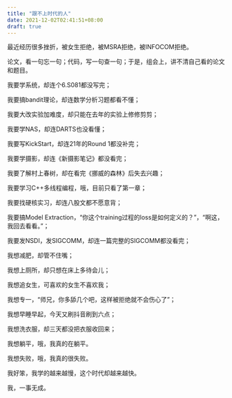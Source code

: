 ```yaml
---
title: "跟不上时代的人"
date: 2021-12-02T02:41:51+08:00
draft: true
---
```


最近经历很多挫折，被女生拒绝，被MSRA拒绝，被INFOCOM拒绝。

论文，看一句忘一句；代码，写一句查一句；于是，组会上，讲不清自己看的论文和题目。

我要学系统，却连个6.S081都没写完；

我要搞bandit理论，却连数学分析习题都看不懂；

我要大改实验加难度，却只能在去年的实验上修修剪剪；

我要学NAS，却连DARTS也没看懂；

我要写KickStart，却连21年的Round 1都没补完；

我要学摄影，却连《新摄影笔记》都没看完；

我要了解村上春树，却在看完《挪威的森林》后失去兴趣；

我要学习C++多线程编程，哦，目前只看了第一章；

我要找硬核实习，却连八股文都不愿意背；

我要搞Model Extraction，“你这个training过程的loss是如何定义的？”，“啊这，我回去看看。”；

我要发NSDI，发SIGCOMM，却连一篇完整的SIGCOMM都没看完；

我想减肥，却管不住嘴；

我想上厕所，却只想在床上多待会儿；

我想追女生，可喜欢的女生不喜欢我；

我想专一，“师兄，你多舔几个吧，这样被拒绝就不会伤心了”；

我想早睡早起，今天又刷抖音刷到六点；

我想洗衣服，却三天都没把衣服收回来；

我想躺平，哦，我真的在躺平。

我想失败，哦，我真的很失败。

我好笨，我学的越来越慢，这个时代却越来越快。

我，一事无成。
